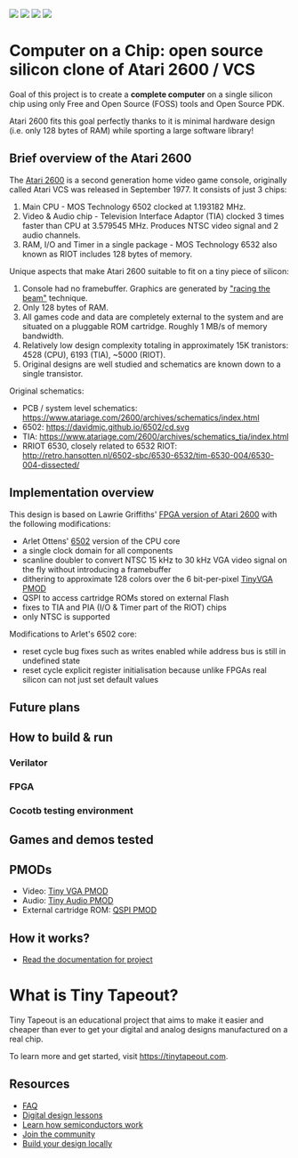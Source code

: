 ![](../../workflows/gds/badge.svg) ![](../../workflows/docs/badge.svg) ![](../../workflows/test/badge.svg) ![](../../workflows/fpga/badge.svg)

# Computer on a Chip: open source silicon clone of Atari 2600 / VCS

Goal of this project is to create a **complete computer** on a single silicon chip using only Free and Open Source (FOSS) tools and Open Source PDK.

Atari 2600 fits this goal perfectly thanks to it is minimal hardware design (i.e. only 128 bytes of RAM) while sporting a large software library!

## Brief overview of the Atari 2600
The [Atari 2600](https://www.atariage.com/2600/) is a second generation home video game console, originally called Atari VCS was released in September 1977. It consists of just 3 chips:
1) Main CPU - MOS Technology 6502 clocked at 1.193182 MHz.
2) Video & Audio chip - Television Interface Adaptor (TIA) clocked 3 times faster than CPU at 3.579545 MHz. Produces NTSC video signal and 2 audio channels.
3) RAM, I/O and Timer in a single package - MOS Technology 6532 also known as RIOT includes 128 bytes of memory.

Unique aspects that make Atari 2600 suitable to fit on a tiny piece of silicon:
1) Console had no framebuffer. Graphics are generated by ["racing the beam"](https://en.wikipedia.org/wiki/Racing_the_Beam) technique.
2) Only 128 bytes of RAM.
3) All games code and data are completely external to the system and are situated on a pluggable ROM cartridge. Roughly 1 MB/s of memory bandwidth.
4) Relatively low design complexity totaling in approximately 15K tranistors: 4528 (CPU), 6193 (TIA), ~5000 (RIOT).
5) Original designs are well studied and schematics are known down to a single transistor.

Original schematics:
* PCB / system level schematics: https://www.atariage.com/2600/archives/schematics/index.html
* 6502: https://davidmjc.github.io/6502/cd.svg
* TIA: https://www.atariage.com/2600/archives/schematics_tia/index.html
* RRIOT 6530, closely related to 6532 RIOT: http://retro.hansotten.nl/6502-sbc/6530-6532/tim-6530-004/6530-004-dissected/

## Implementation overview

This design is based on Lawrie Griffiths' [FPGA version of Atari 2600](https://github.com/lawrie/ulx3s_atari_2600) with the following modifications:
- Arlet Ottens' [6502](https://github.com/Arlet/verilog-6502) version of the CPU core
- a single clock domain for all components
- scanline doubler to convert NTSC 15 kHz to 30 kHz VGA video signal on the fly without introducing a framebuffer
- dithering to approximate 128 colors over the 6 bit-per-pixel [TinyVGA PMOD](https://github.com/mole99/tiny-vga)
- QSPI to access cartridge ROMs stored on external Flash
- fixes to TIA and PIA (I/O & Timer part of the RIOT) chips
- only NTSC is supported

Modifications to Arlet's 6502 core:
- reset cycle bug fixes such as writes enabled while address bus is still in undefined state
- reset cycle explicit register initialisation because unlike FPGAs real silicon can not just set default values

## Future plans

## How to build & run
### Verilator
### FPGA
### Cocotb testing environment

## Games and demos tested

## PMODs
- Video: [Tiny VGA PMOD](https://github.com/mole99/tiny-vga)
- Audio: [Tiny Audio PMOD](https://github.com/MichaelBell/tt-audio-pmod)
- External cartridge ROM: [QSPI PMOD](https://github.com/mole99/qspi-pmod)

## How it works?

- [Read the documentation for project](docs/info.md)

# What is Tiny Tapeout?

Tiny Tapeout is an educational project that aims to make it easier and cheaper than ever to get your digital and analog designs manufactured on a real chip.

To learn more and get started, visit https://tinytapeout.com.

## Resources

- [FAQ](https://tinytapeout.com/faq/)
- [Digital design lessons](https://tinytapeout.com/digital_design/)
- [Learn how semiconductors work](https://tinytapeout.com/siliwiz/)
- [Join the community](https://tinytapeout.com/discord)
- [Build your design locally](https://www.tinytapeout.com/guides/local-hardening/)
